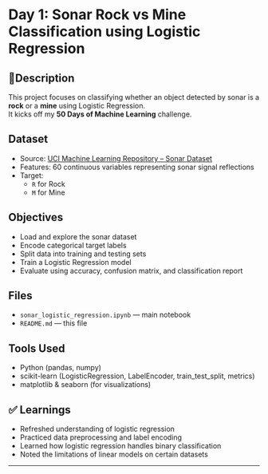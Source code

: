 # Day 1: Sonar Rock vs Mine Classification using Logistic Regression 

## 🧾Description
This project focuses on classifying whether an object detected by sonar is a **rock** or a **mine** using Logistic Regression.  
It kicks off my **50 Days of Machine Learning** challenge.

##  Dataset
- Source: [UCI Machine Learning Repository – Sonar Dataset](https://archive.ics.uci.edu/ml/datasets/connectionist+bench+(sonar,+mines+vs.+rocks))
- Features: 60 continuous variables representing sonar signal reflections
- Target:  
  - `R` for Rock  
  - `M` for Mine

## Objectives
- Load and explore the sonar dataset
- Encode categorical target labels
- Split data into training and testing sets
- Train a Logistic Regression model
- Evaluate using accuracy, confusion matrix, and classification report

##  Files
- `sonar_logistic_regression.ipynb` — main notebook
- `README.md` — this file


##  Tools Used
- Python (pandas, numpy)
- scikit-learn (LogisticRegression, LabelEncoder, train_test_split, metrics)
- matplotlib & seaborn (for visualizations)


## ✅ Learnings
- Refreshed understanding of logistic regression
- Practiced data preprocessing and label encoding
- Learned how logistic regression handles binary classification
- Noted the limitations of linear models on certain datasets

---
